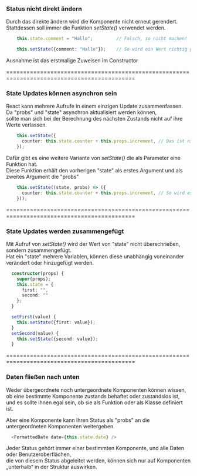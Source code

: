 ### Status nicht direkt ändern

Durch das direkte ändern wird die Komponente nicht erneut gerendert.  
Stattdessen soll immer die Funktion _setState()_ verwendet werden.

```typescript jsx
    this.state.comment = "Hallo";         // Falsch, so nicht machen!
```
```typescript jsx
    this.setState({comment: "Hallo"});    // So wird ein Wert richtig gesetzt
```

Ausnahme ist das erstmalige Zuweisen im Constructor

============================================================================================

### State Updates können asynchron sein

React kann mehrere Aufrufe in einem einzigen Update zusammenfassen.  
Da "probs" und "state" asynchron aktualisiert werden können,  
sollte man sich bei der Berechnung des nächsten Zustands nicht auf ihre Werte verlassen.

```typescript jsx
    this.setState({
      counter: this.state.counter + this.props.increment, // Das ist nicht zuverlässig
    });
```

Dafür gibt es eine weitere Variante von _setState()_ die als Parameter eine Funktion hat.  
Diese Funktion erhält den vorherigen "state" als erstes Argument und als zweites Argument die "probs"

```typescript jsx
    this.setState((state, probs) => ({
      counter: this.state.counter + this.props.increment, // So wird es sicher funktionieren
    }));
```

============================================================================================

### State Updates werden zusammengefügt

Mit Aufruf von _setState()_ wird der Wert von "state" nicht überschrieben, sondern zusammengefügt.  
Hat ein "state" mehrere Variablen, können diese unabhängig voneinander verändert oder hinzugefügt werden.

```typescript jsx
  constructor(props) {
    super(props);
    this.state = {
      first: "",
      second: ""
    };  
  }
```
```typescript jsx
  setFirst(value) {
    this.setState({first: value});
  }
  setSecond(value) {
    this.setState({second: value});
  }
```

============================================================================================

### Daten fließen nach unten

Weder übergeordnete noch untergeordnete Komponenten können wissen,  
ob eine bestimmte Komponente zustands behaftet oder zustandslos ist,  
und es sollte ihnen egal sein, ob sie als Funktion oder als Klasse definiert ist.

Aber eine Komponente kann ihren Status als "probs" an die untergeordneten Komponenten weitergeben.

```typescript jsx
  <FormattedDate date={this.state.date} />
```

Jeder Status gehört immer einer bestimmten Komponente, und alle Daten oder Benutzeroberflächen,  
die von diesem Status abgeleitet werden, können sich nur auf Komponenten „unterhalb“ in der Struktur auswirken.
